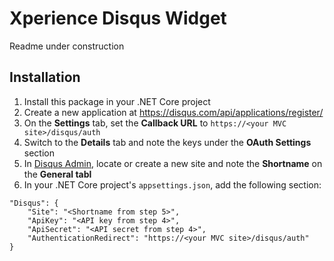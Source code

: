 # Xperience Disqus Widget

Readme under construction

## Installation

1. Install this package in your .NET Core project
1. Create a new application at https://disqus.com/api/applications/register/
1. On the __Settings__ tab, set the __Callback URL__ to `https://<your MVC site>/disqus/auth`
1. Switch to the __Details__ tab and note the keys under the __OAuth Settings__ section
1. In [Disqus Admin](https://disqus.com/admin/), locate or create a new site and note the __Shortname__ on the __General tabl__
1. In your .NET Core project's `appsettings.json`, add the following section:

```
"Disqus": {
    "Site": "<Shortname from step 5>",
    "ApiKey": "<API key from step 4>",
    "ApiSecret": "<API secret from step 4>",
    "AuthenticationRedirect": "https://<your MVC site>/disqus/auth"
}
```
